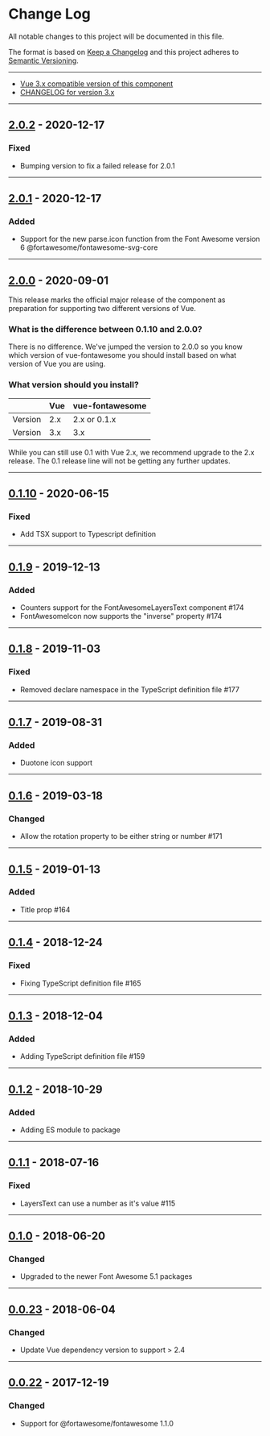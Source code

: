 # Change Log

All notable changes to this project will be documented in this file.

The format is based on [Keep a Changelog](http://keepachangelog.com/) and this
project adheres to [Semantic Versioning](http://semver.org/).

---

- [Vue 3.x compatible version of this component](https://github.com/FortAwesome/vue-fontawesome/tree/3.x)
- [CHANGELOG for version 3.x](https://github.com/FortAwesome/vue-fontawesome/blob/3.x/CHANGELOG.md)

---

## [2.0.2](https://github.com/FortAwesome/vue-fontawesome/releases/tag/2.0.2) - 2020-12-17

### Fixed

- Bumping version to fix a failed release for 2.0.1

---

## [2.0.1](https://github.com/FortAwesome/vue-fontawesome/releases/tag/2.0.1) - 2020-12-17

### Added

- Support for the new parse.icon function from the Font Awesome version 6
  @fortawesome/fontawesome-svg-core

---

## [2.0.0](https://github.com/FortAwesome/vue-fontawesome/releases/tag/2.0.0) - 2020-09-01

This release marks the official major release of the component as preparation
for supporting two different versions of Vue.

### What is the difference between 0.1.10 and 2.0.0?

There is no difference. We've jumped the version to 2.0.0 so you know which
version of vue-fontawesome you should install based on what version of Vue you
are using.

### What version should you install?

|         | Vue | vue-fontawesome |
| ------- | --- | --------------- |
| Version | 2.x | 2.x or 0.1.x    |
| Version | 3.x | 3.x             |

While you can still use 0.1 with Vue 2.x, we recommend upgrade to the 2.x
release. The 0.1 release line will not be getting any further updates.

---

## [0.1.10](https://github.com/FortAwesome/vue-fontawesome/releases/tag/0.1.10) - 2020-06-15

### Fixed

- Add TSX support to Typescript definition

---

## [0.1.9](https://github.com/FortAwesome/vue-fontawesome/releases/tag/0.1.9) - 2019-12-13

### Added

- Counters support for the FontAwesomeLayersText component #174
- FontAwesomeIcon now supports the "inverse" property #174

---

## [0.1.8](https://github.com/FortAwesome/vue-fontawesome/releases/tag/0.1.8) - 2019-11-03

### Fixed

- Removed declare namespace in the TypeScript definition file #177

---

## [0.1.7](https://github.com/FortAwesome/vue-fontawesome/releases/tag/0.1.7) - 2019-08-31

### Added

- Duotone icon support

---

## [0.1.6](https://github.com/FortAwesome/vue-fontawesome/releases/tag/0.1.6) - 2019-03-18

### Changed

- Allow the rotation property to be either string or number #171

---

## [0.1.5](https://github.com/FortAwesome/vue-fontawesome/releases/tag/0.1.5) - 2019-01-13

### Added

- Title prop #164

---

## [0.1.4](https://github.com/FortAwesome/vue-fontawesome/releases/tag/0.1.4) - 2018-12-24

### Fixed

- Fixing TypeScript definition file #165

---

## [0.1.3](https://github.com/FortAwesome/vue-fontawesome/releases/tag/0.1.3) - 2018-12-04

### Added

- Adding TypeScript definition file #159

---

## [0.1.2](https://github.com/FortAwesome/vue-fontawesome/releases/tag/0.1.2) - 2018-10-29

### Added

- Adding ES module to package

---

## [0.1.1](https://github.com/FortAwesome/vue-fontawesome/releases/tag/0.1.1) - 2018-07-16

### Fixed

- LayersText can use a number as it's value #115

---

## [0.1.0](https://github.com/FortAwesome/vue-fontawesome/releases/tag/0.1.0) - 2018-06-20

### Changed

- Upgraded to the newer Font Awesome 5.1 packages

---

## [0.0.23](https://github.com/FortAwesome/vue-fontawesome/releases/tag/0.0.23) - 2018-06-04

### Changed

- Update Vue dependency version to support > 2.4

---

## [0.0.22](https://github.com/FortAwesome/vue-fontawesome/releases/tag/0.0.22) - 2017-12-19

### Changed

- Support for @fortawesome/fontawesome 1.1.0
